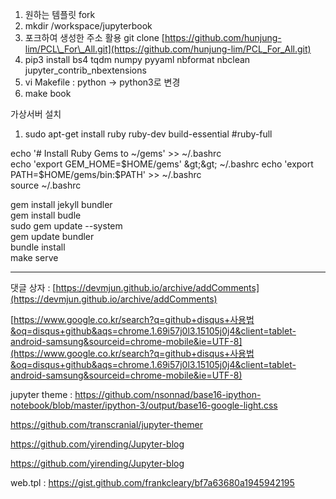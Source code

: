 1. 원하는 템플릿 fork 
2. mkdir /workspace/jupyterbook
3. 포크하여 생성한 주소 활용 git clone [https://github.com/hunjung-lim/PCL\_For\_All.git](https://github.com/hunjung-lim/PCL_For_All.git)
4. pip3 install bs4 tqdm numpy pyyaml nbformat nbclean jupyter\_contrib\_nbextensions
5. vi Makefile : python -&gt; python3로 변경 
6. make book 

가상서버 설치   
1. sudo apt-get install ruby ruby-dev build-essential \#ruby-full

echo '\# Install Ruby Gems to ~/gems' &gt;&gt; ~/.bashrc  
echo 'export GEM\_HOME=$HOME/gems' &gt;&gt; ~/.bashrc  
echo 'export PATH=$HOME/gems/bin:$PATH' &gt;&gt; ~/.bashrc  
source ~/.bashrc

gem install jekyll bundler  
gem install budle  
sudo gem update --system  
gem update bundler  
bundle install  
make serve

---

댓글 상자 : [https://devmjun.github.io/archive/addComments](https://devmjun.github.io/archive/addComments)

[https://www.google.co.kr/search?q=github+disqus+사용법&oq=disqus+github&aqs=chrome.1.69i57j0l3.15105j0j4&client=tablet-android-samsung&sourceid=chrome-mobile&ie=UTF-8](https://www.google.co.kr/search?q=github+disqus+사용법&oq=disqus+github&aqs=chrome.1.69i57j0l3.15105j0j4&client=tablet-android-samsung&sourceid=chrome-mobile&ie=UTF-8)



jupyter theme : https://github.com/nsonnad/base16-ipython-notebook/blob/master/ipython-3/output/base16-google-light.css


https://github.com/transcranial/jupyter-themer


https://github.com/yirending/Jupyter-blog

https://github.com/yirending/Jupyter-blog


web.tpl : https://gist.github.com/frankcleary/bf7a63680a1945942195

